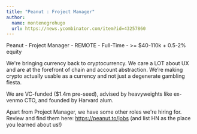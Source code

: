 ```yaml
---
title: "Peanut : Froject Manager"
author:
  name: montenegrohugo
  url: https://news.ycombinator.com/item?id=43257860
---
```

Peanut - Froject Manager - REMOTE - Full-Time - &gt;= $40-110k + 0.5-2% equity

We&#x27;re bringing currency back to cryptocurrency. We care a LOT about UX and are at the forefront of chain and account abstraction. We’re making crypto actually usable as a currency and not just a degenerate gambling fiesta.

We are VC-funded ($1.4m pre-seed), advised by heavyweights like ex-venmo CTO, and founded by Harvard alum.

Apart from Project Manager, we have some other roles we&#x27;re hiring for. Review and find them here: <a href="https:&#x2F;&#x2F;peanut.to&#x2F;jobs" rel="nofollow">https:&#x2F;&#x2F;peanut.to&#x2F;jobs</a> (and list HN as the place you learned about us!)
<JobApplication />
